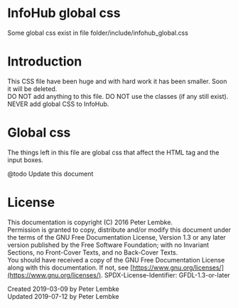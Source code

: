 # InfoHub global css
Some global css exist in file folder/include/infohub_global.css

# Introduction
This CSS file have been huge and with hard work it has been smaller. Soon it will be deleted.  
DO NOT add anything to this file. DO NOT use the classes (if any still exist). NEVER add global CSS to InfoHub.  

# Global css
The things left in this file are global css that affect the HTML tag and the input boxes.  

@todo Update this document 

# License
This documentation is copyright (C) 2016 Peter Lembke.  
Permission is granted to copy, distribute and/or modify this document under the terms of the GNU Free Documentation License, Version 1.3 or any later version published by the Free Software Foundation; with no Invariant Sections, no Front-Cover Texts, and no Back-Cover Texts.  
You should have received a copy of the GNU Free Documentation License along with this documentation. If not, see [https://www.gnu.org/licenses/](https://www.gnu.org/licenses/).  SPDX-License-Identifier: GFDL-1.3-or-later  

Created 2019-03-09 by Peter Lembke  
Updated 2019-07-12 by Peter Lembke  
